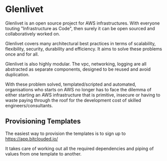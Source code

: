 # Glenlivet

Glenlivet is an open source project for AWS infrastructures. With everyone touting
"Infrastructure as Code", then surely it can be open sourced and collaboratively
worked on.

Glenlivet covers many architectural best practices in terms of scalability, flexibility,
security, durability and efficiency. It aims to solve these problems once and for all.

Glenlivet is also highly modular. The vpc, networking, logging are all abstracted as
separate components, designed to be reused and avoid duplication.

With these problem solved, templated/scripted and automated, organisations who starts
on AWS no longer has to face the dilemma of either starting an AWS infrastructure
that is primitive, insecure or having to waste paying through the roof for the development
cost of skilled engineers/consultants.

## Provisioning Templates

The easiest way to provision the templates is to sign up to https://app.bitclouded.io/

It takes care of working out all the required dependencies and piping of values from
one template to another.
